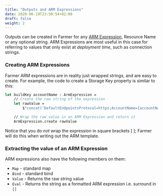 ```yaml
---
title: "Outputs and ARM Expressions"
date: 2020-06-19T23:50:54+02:00
draft: false
weight: 2
---
```


Outputs can be created in Farmer for any [ARM Expression](../../api-overview/expressions), Resource Name or any optional string. ARM Expressions are most useful in this case for referring to values that only exist at *deployment time*, such as connection strings.

###

### Creating ARM Expressions
Farmer ARM expressions are in reality just wrapped strings, and are easy to create. For example, the code to create a Storage Key property  is similar to this:

```fsharp
let buildKey accountName : ArmExpression =
    // Create the raw string of the expression
    let rawValue =
        $"concat('DefaultEndpointsProtocol=https;AccountName={accountName};AccountKey=', listKeys('{accountName}', '2017-10-01').keys[0].value)"

    // Wrap the raw value in an ARM Expression and return it
    ArmExpression.create rawValue
```

Notice that you do *not* wrap the expression in square brackets [ ]; Farmer will do this when writing out the ARM template.

### Extracting the value of an ARM Expression
ARM expressions also have the following members on them:
* `Map` - standard map
* `Bind` - standard bind
* `Value` - Returns the raw string value
* `Eval` - Returns the string as a formatted ARM expression i.e. surround in `[]`
